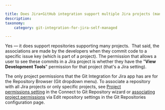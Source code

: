 ```yaml
---

title: Does Jira+GitHub integration support multiple Jira projects (many) to multiple git repositories (many)? If it does not, how about many-to-one or one-to-many?
description:
taxonomy:
    category: git-integration-for-jira-self-managed

---
```



Yes — it does support repositories supporting many projects.  That said, the associations are made by the developers when they commit code to a specific issue key (which is part of a project). The permission that allows a user to see these commits in a Jira project is whether they have the "**View Development Tools**" permission for that project (that's a Jira setting).

The only project permissions that the Git Integration for Jira app has are for the Repository Browser (Git dropdown menu). To associate a repository with all Jira projects or only specific projects, see [Project permissions setting](/git-integration-for-jira-self-managed/using-the-connect-repository-wizard-gij-self-managed##Settings) in the Connect to Git Repository wizard or [associating project permissions](/git-integration-for-jira-self-managed/associating-project-permissions-gij-self-managed) via Edit repository settings in the Git Repositories configuration page.

